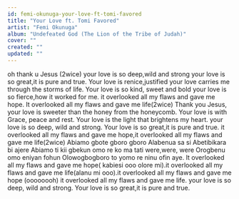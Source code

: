 ```yaml
---
id: femi-okunuga-your-love-ft-tomi-favored
title: "Your Love ft. Tomi Favored"
artist: "Femi Okunuga"
album: "Undefeated God (The Lion of the Tribe of Judah)"
cover: ""
created: ""
updated: ""
---
```


oh thank u Jesus (2wice)
your love is so deep,wild and strong
your love is so great,it is pure and true.
Your love is renice,justified
your love carries me through the storms of life.
Your love is so kind, sweet and bold
your love is so fierce,how it worked for me.
it overlooked all my flaws and gave me hope. It overlooked all my flaws and gave me life(2wice)
Thank you Jesus, your love is sweeter than the honey from the honeycomb.
Your love is with Grace, peace and rest.
Your love is the light that brightens my heart.
your love is so deep, wild and strong. Your love is so great,it is pure and true.
it overlooked all my flaws and gave me hope,it overlooked all my flaws and gave me life(2wice)
Abiamo gbote gboro gboro
Alabenua sa si
Abetibikara bi ajere
Abiamo ti kii gbekun omo re ko ma tati were,were, were
Orogbenu omo eniyan fohun
Olowogbogboro to yomo re ninu ofin aye.
It overlooked all my flaws and gave me hope( kabiesi ooo olore mi).it overlooked all my flaws and gave me life(alanu mi ooo).it overlooked all my flaws and gave me hope (oooooooh) it overlooked all my flaws and gave me life.
your love is so deep, wild and strong. Your love is so great,it is pure and true.